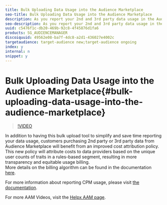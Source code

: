 ```yaml
---
title: Bulk Uploading Data Usage into the Audience Marketplace
seo-title: Bulk Uploading Data Usage into the Audience Marketplace
description: As you report your 2nd and 3rd party data usage in the Audience Marketplace, you may have enough entries to make that you don't want to do it by hand. In this video, you will learn how to use the data usage reporting bulk upload tool, so that you can easily report your data usage, even if you have many items to update. 
seo-description: As you report your 2nd and 3rd party data usage in the Audience Marketplace, you may have enough entries to make that you don't want to do it by hand. In this video, you will learn how to use the data usage reporting bulk upload tool, so that you can easily report your data usage, even if you have many items to update. 
uuid: c5476f1c-db20-469b-92c8-4f45876d1fa6
products: SG_AUDIENCEMANAGER
discoiquuid: 49562e08-ba7f-4dc8-a2d1-436027e4002c
targetaudience: target-audience new;target-audience ongoing
index: y
internal: n
snippet: y
---
```


# Bulk Uploading Data Usage into the Audience Marketplace{#bulk-uploading-data-usage-into-the-audience-marketplace}

>[!VIDEO](https://video.tv.adobe.com/v/25521/?quality=12)

In addition to having this bulk upload tool to simplify and save time reporting your data usage, customers purchasing 2nd party or 3rd party data from Audience Marketplace will benefit from an improved cost attribution policy. This new policy will attribute costs to data providers based on the unique user counts of traits in a rules-based segment, resulting in more transparency and equitable usage billing.   
More details on the billing algorithm can be found in the documentation [here](https://experiencecloud.adobe.com/resources/help/en_US/aam/marketplace_cpm_billing.html).

For more information about reporting CPM usage, please visit [the documentation](https://experiencecloud.adobe.com/resources/help/en_US/aam/t_marketplace_report_cpm_usage.html).

For more AAM Videos, visit the [Helpx AAM page](https://helpx.adobe.com/audience-manager/kt/index/aam-videos.html).
